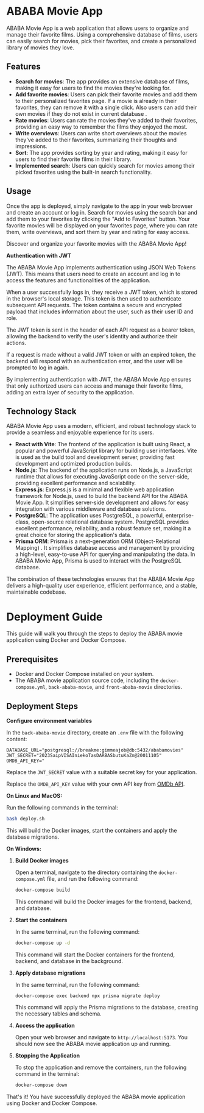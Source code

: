 # ABABA Movie App

ABABA Movie App is a web application that allows users to organize and manage their favorite films. Using a comprehensive database of films, users can easily search for movies, pick their favorites, and create a personalized library of movies they love. 

## Features

- **Search for movies**: The app provides an extensive database of films, making it easy for users to find the movies they're looking for.
- **Add favorite movies**: Users can pick their favorite movies and add them to their personalized favorites page. If a movie is already in their favorites, they can remove it with a single click. Also users can add their own movies if they do not exist in current database .
- **Rate movies**: Users can rate the movies they've added to their favorites, providing an easy way to remember the films they enjoyed the most.
- **Write overviews**: Users can write short overviews about the movies they've added to their favorites, summarizing their thoughts and impressions.
- **Sort**: The app provides sorting by year and rating, making it easy for users to find their favorite films in their library.
- **Implemented search**: Users can quickly search for movies among their picked favorites using the built-in search functionality.

## Usage

Once the app is deployed, simply navigate to the app in your web browser and create an account or log in. Search for movies using the search bar and add them to your favorites by clicking the "Add to Favorites" button. Your favorite movies will be displayed on your favorites page, where you can rate them, write overviews, and sort them by year and rating for easy access.

Discover and organize your favorite movies with the ABABA Movie App!

**Authentication with JWT**

The ABABA Movie App implements authentication using JSON Web Tokens (JWT). This means that users need to create an account and log in to access the features and functionalities of the application.

When a user successfully logs in, they receive a JWT token, which is stored in the browser's local storage. This token is then used to authenticate subsequent API requests. The token contains a secure and encrypted payload that includes information about the user, such as their user ID and role.

The JWT token is sent in the header of each API request as a bearer token, allowing the backend to verify the user's identity and authorize their actions.

If a request is made without a valid JWT token or with an expired token, the backend will respond with an authentication error, and the user will be prompted to log in again.

By implementing authentication with JWT, the ABABA Movie App ensures that only authorized users can access and manage their favorite films, adding an extra layer of security to the application.

## Technology Stack

ABABA Movie App uses a modern, efficient, and robust technology stack to provide a seamless and enjoyable experience for its users.

- **React with Vite**: The frontend of the application is built using React, a popular and powerful JavaScript library for building user interfaces. Vite is used as the build tool and development server, providing fast development and optimized production builds.
- **Node.js**: The backend of the application runs on Node.js, a JavaScript runtime that allows for executing JavaScript code on the server-side, providing excellent performance and scalability.
- **Express.js**: Express.js is a minimal and flexible web application framework for Node.js, used to build the backend API for the ABABA Movie App. It simplifies server-side development and allows for easy integration with various middleware and database solutions.
- **PostgreSQL**: The application uses PostgreSQL, a powerful, enterprise-class, open-source relational database system. PostgreSQL provides excellent performance, reliability, and a robust feature set, making it a great choice for storing the application's data.
- **Prisma ORM**: Prisma is a next-generation ORM (Object-Relational Mapping) . It simplifies database access and management by providing a high-level, easy-to-use API for querying and manipulating the data. In ABABA Movie App, Prisma is used to interact with the PostgreSQL database.

The combination of these technologies ensures that the ABABA Movie App delivers a high-quality user experience, efficient performance, and a stable, maintainable codebase.

# Deployment Guide


This guide will walk you through the steps to deploy the ABABA movie application using Docker and Docker Compose.

## Prerequisites

- Docker and Docker Compose installed on your system.
- The ABABA movie application source code, including the `docker-compose.yml`, `back-ababa-movie`, and `front-ababa-movie` directories.

## Deployment Steps


   **Configure environment variables**

   In the `back-ababa-movie` directory, create an `.env` file with the following content:

   ```
   DATABASE_URL="postgresql://breakme:gimmeajob@db:5432/ababamovies"
   JWT_SECRET="2023SaipVISAIniekoTasDARBASbutuKaZn@20011105"
   OMDB_API_KEY="
   ```

   Replace the `JWT_SECRET` value with a suitable secret key for your application.

   Replace the `OMDB_API_KEY` value with your own API key from [OMDb API](http://www.omdbapi.com/).
   
   **On Linux and MacOS:**

   Run the following commands in the terminal:

   ```bash
   bash deploy.sh
   ```

   This will build the Docker images, start the containers and apply the database migrations.

   **On Windows:**
   

   1. **Build Docker images**

      Open a terminal, navigate to the directory containing the `docker-compose.yml` file, and run the following command:

      ```bash
      docker-compose build
      ```

      This command will build the Docker images for the frontend, backend, and database.

   2. **Start the containers**

      In the same terminal, run the following command:

      ```bash
      docker-compose up -d
      ```

      This command will start the Docker containers for the frontend, backend, and database in the background.

   3. **Apply database migrations**

      In the same terminal, run the following command:

      ```bash
      docker-compose exec backend npx prisma migrate deploy
      ```

      This command will apply the Prisma migrations to the database, creating the necessary tables and schema.

   4. **Access the application**

      Open your web browser and navigate to `http://localhost:5173`. You should now see the ABABA movie application up and running.

   5. **Stopping the Application**

      To stop the application and remove the containers, run the following command in the terminal:

      ```bash
      docker-compose down
      ```

That's it! You have successfully deployed the ABABA movie application using Docker and Docker Compose.
